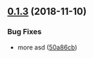 ## [0.1.3](https://github.com/MattHodge/semantic-release-test/compare/v0.1.2...v0.1.3) (2018-11-10)


### Bug Fixes

* more asd ([50a86cb](https://github.com/MattHodge/semantic-release-test/commit/50a86cb))
